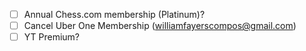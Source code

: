 - [ ] Annual Chess.com membership (Platinum)?
- [ ] Cancel Uber One Membership (williamfayerscompos@gmail.com)
- [ ] YT Premium?